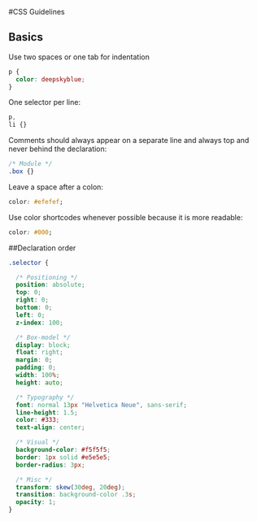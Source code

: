 #CSS Guidelines


## Basics

Use two spaces or one tab for indentation

```css
p {
  color: deepskyblue;
}
```

One selector per line:

```css
p,
li {}
```

Comments should always appear on a separate line and always top and never behind the declaration:

```css
/* Module */
.box {}
```

Leave a space after a colon:

```css
color: #efefef;
```

Use color shortcodes whenever possible because it is more readable:

```css
color: #000;
```

##Declaration order


```css
.selector {

  /* Positioning */
  position: absolute;
  top: 0;
  right: 0;
  bottom: 0;
  left: 0;
  z-index: 100;

  /* Box-model */
  display: block;
  float: right;
  margin: 0;
  padding: 0;
  width: 100%;
  height: auto;

  /* Typography */
  font: normal 13px "Helvetica Neue", sans-serif;
  line-height: 1.5;
  color: #333;
  text-align: center;

  /* Visual */
  background-color: #f5f5f5;
  border: 1px solid #e5e5e5;
  border-radius: 3px;

  /* Misc */
  transform: skew(30deg, 20deg);
  transition: background-color .3s;
  opacity: 1;
}
```